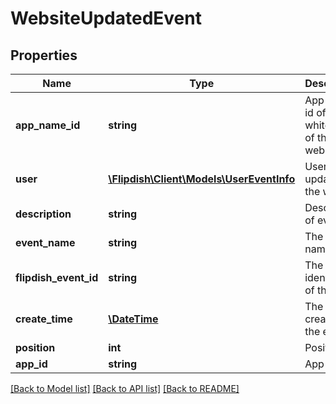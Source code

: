# WebsiteUpdatedEvent

## Properties
Name | Type | Description | Notes
------------ | ------------- | ------------- | -------------
**app_name_id** | **string** | App Name id of the whitelabel of the website | [optional] 
**user** | [**\Flipdish\Client\Models\UserEventInfo**](UserEventInfo.md) | User updating the website | [optional] 
**description** | **string** | Description of event | [optional] 
**event_name** | **string** | The event name | [optional] 
**flipdish_event_id** | **string** | The identitfier of the event | [optional] 
**create_time** | [**\DateTime**](\DateTime.md) | The time of creation of the event | [optional] 
**position** | **int** | Position | [optional] 
**app_id** | **string** | App id | [optional] 

[[Back to Model list]](../README.md#documentation-for-models) [[Back to API list]](../README.md#documentation-for-api-endpoints) [[Back to README]](../README.md)


